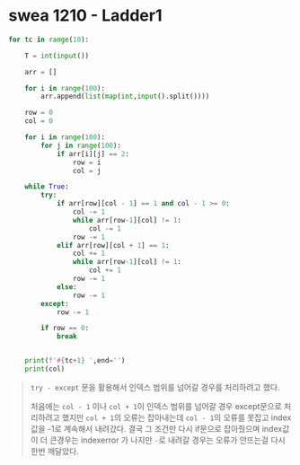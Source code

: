 # swea 1210 - Ladder1

```python
for tc in range(10):

    T = int(input())

    arr = []

    for i in range(100):
        arr.append(list(map(int,input().split())))

    row = 0
    col = 0

    for i in range(100):
        for j in range(100):
            if arr[i][j] == 2:
                row = i
                col = j

    while True:
        try:
            if arr[row][col - 1] == 1 and col - 1 >= 0:
                col -= 1
                while arr[row-1][col] != 1:
                    col -= 1
                row -= 1
            elif arr[row][col + 1] == 1:
                col += 1
                while arr[row-1][col] != 1:
                    col += 1
                row -= 1
            else:
                row -= 1
        except:
            row -= 1

        if row == 0:
            break


    print(f'#{tc+1} ',end='')
    print(col)
```

> `try - except` 문을 활용해서 인덱스 범위를 넘어갈 경우를 처리하려고 했다.
>
> 처음에는 `col - 1` 이나 `col + 1`이 인덱스 범위를 넘어갈 경우 except문으로 처리하려고 했지만 `col + 1`의 오류는 잡아내는데 `col - 1`의 오류를 못잡고 index값을 -1로 계속해서 내려갔다. 결국 그 조건만 다시 if문으로 잡아줬으며 index값이 더 큰경우는 indexerror 가 나지만 `-`로 내려갈 경우는 오류가 안뜨는걸 다시 한번 깨달았다.
